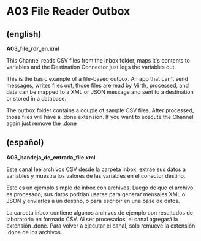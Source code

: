 # A03 File Reader Outbox

## (english)

**A03_file_rdr_en.xml**

This Channel reads CSV files from the inbox folder, maps it's contents to variables and the
Destination Connector just logs the variables out.

This is the basic example of a file-based outbox. An app that can't send messages, writes files out,
those files are read by Mirth, processed, and data can be mapped to a XML or JSON message and sent
to a destination or stored in a database.

The outbox folder contains a couple of sample CSV files. After processed, those files will have
a .done extension. If you want to execute the Channel again just remove the .done


## (español)

**A03_bandeja_de_entrada_file.xml**

Este canal lee archivos CSV desde la carpeta inbox, extrae sus datos a variables y muestra los
valores de las variables en el conector destino.

Este es un ejemplo simple de inbox con archivos. Luego de que el archivo es procesado, sus datos
podrían usarse para generar mensajes XML o JSON y enviarlos a un destino, o para escribir en una
base de datos.

La carpeta inbox contiene algunos archivos de ejemplo con resultados de laboratorio en formado CSV.
Al ser procesados, el canal agregará la extensión .done. Para volver a ejecutar el canal, solo
remueve la extensión .done de los archivos.

